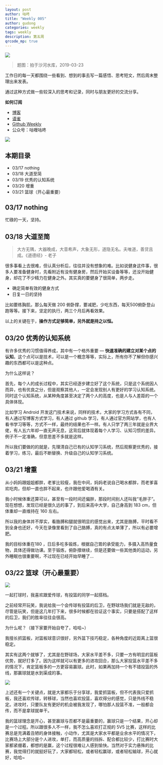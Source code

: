 ```yaml
---
layout: post
author: 咕咚
title: "Weekly 005"
author: gudong
categories: weekly 
tags: weekly
description: 第五周
qrcode_mp: true
---
```


![](https://i.loli.net/2019/03/23/5c95f9ddde4fe.jpg)

> 题图：拍于沙河水库，2019-03-23

工作日的每一天都围绕一些看到、想到的事去写一篇感悟、思考短文，然后周末整理出来发表。

通过这种方式做一些较深入的思考和记录，同时与朋友更好的交流分享。

**如何订阅**

- [博客](https://gudong.name/weekly)
- [语雀](https://www.yuque.com/gudong-osksb/weekly)
- [Github Weekly](https://github.com/maoruibin/Weekly)
- 公众号：咕喱咕咚

![](https://ws3.sinaimg.cn/large/006tNbRwgy1fykl72khq0j305g05g0sq.jpg)


## 本期目录

* 03/17 nothing
* 03/18 大道至简
* 03/19 优秀的认知系统
* 03/20 增重
* 03/21 篮球（开心最重要）

## 03/17 nothing
忙碌的一天，坚持。

## 03/18 大道至简
> 大方无隅，大器晚成，大音希声，大象无形，道隐无名。夫唯道，善贷且成。《道德经》- 老子

很多事看上去很难，但认真分析后，往往并没有想象的难。比如说健身这件事，很多人要准备健身时，先看附近有没有健身房，然后开始买设备等等，还没开始健身，却花了不少精力在健身之外。其实真的要健身了很简单，两步走。

* 确定简单有效的健身方式
* 日复一日的坚持

比如要练胸肌，那么每天做 200 俯卧撑，要减肥，少吃东西，每天500俯卧登山跑等等。接下来，坚定的执行，两三个月后再看效果。

以上的关键在于，**操作方式足够简单，另外就是持之以恒。**

## 03/20 优秀的认知系统
有许多优秀的习惯值得养成，其中有一个格外重要 — **快速准确的建立对某个点的认知**。这个点可以是技术，可以是一个概念等等，实际上，所有你不了解但你感兴趣的东西都可以是这种点。

为什么这样说？

首先，每个人的成长过程中，其实已经逐步建立好了这个系统，只是这个系统因人而异，也有优良之分，但是观察其他人，一定会发现别人有更好的学习认知系统。同时这个认知系统，从某种角度甚至决定了两个人的高度，也是人与人差距的一个具体体现。

比如学习 Android 开发这门技术来说，同样的技术，大家的学习方式各有不同，有人通过写博客方式学习，有人通过 github 学习，有人通过官方网站学，也有人看书学习等等，方式不一样，最终的结果也不一样。有人只学了两三年就是业界大佬，有人五六年却一直无声无息，这背后就体现着每个人学习、认知习惯的差异。例子不一定准确，但意思差不多就是这样。

所以我们要做的的就是，先理清自己已有的认知学习系统，然后观察更优秀的，接着学习，练习，最后不断替换、升级自己的认知学习系统。

## 03/21 增重
从小妈妈跟姐姐都胖，老爹比较瘦，我在中间，妈妈老说自己喝水都胖，而老爹喜欢吃肉，但却一直也胖不起来，也许跟他爱喝酒有关。

我小时候体重还算可以，甚至有一段时间还偏胖，那段时间别人还叫我“毛胖子”。现在想想，发现已经是很久远的事了，到后来高中大学，自己身高到 183 cm，但体重却一直维持在 160 左右。

所以我的身体并不厚实，看胳膊和腿就很明显的感觉出来，尤其是胳膊，平时看不到全身也还好，今天在录像里看到了自己胳膊，真的有点太单薄了，所以有必要增肥。

我的目标体重在180 ，日后多吃多锻炼，根据自己胃的承受能力，多摄入高热量食物，具体还得做功课。至于锻炼，俯卧撑继续，但是还要做一些其他类的运动，另外睡眠也很重要啊，不过现在已经开始早睡了… 

## 03/22 篮球（开心最重要）
![](https://ws4.sinaimg.cn/large/006tKfTcly1g1cv6jibmuj31k60u07sa.jpg)

一起打球时，我喜欢跟爱传球，有投篮的同学一起搭档。

之前经常开玩笑，我说给我一个会传球有投篮的后卫，在野球场我们就是无敌的，尽管是玩笑，但是这几年打下来，很多时候都在验证这个事实，只要是搭配了这样的后卫，我们的胜率往往会很高。

为什么呢？（接下家要开始自夸了，哈哈~）

我擅长抓篮板，对篮板球意识很好，另外篮下技巧稳定，各种角度的近距离上篮很稳定。

其实有这两个就够了，尤其是在野球场，大家水平差不多，只要一方有明显的篮板优势，就好打多了。因为这样就可以有更多的进攻回合，那么大家投篮水平差不多的情况下，肯定篮板多的一方更容易赢球。此时，如果再加持一个有不错投篮的外线，那赢球就是水到渠成的事。

![](http://p0.ifengimg.com/pmop/2017/0325/5463A80CBA1B762C5EE1CF324D355631059C22EE_size38_w641_h385.jpeg)

上述还有一个关键点，就是大家都乐于分享球，我爱抓篮板，但不代表我只爱抓板，我还喜欢传球，转移球，当然也喜欢投篮，喜欢得分的感觉，只是外线不稳定。进攻时，只要队友有更好的机会被我发现了，哪怕那人投篮不准，一般都会传，而不是拿球就单干。

我的篮球理念是开心，甚至赢球与否都不是最重要的，赢球只是一个结果，开心却是一个过程。所以跟很多人不一样，我不怎么喜欢打正规的 5V5 比赛，这样的比赛总是充满着丑陋的身体接触，小动作，尤其是大家水平都是业余水平的情况下，比赛场上大部分是个人进攻，单打，而高质量的挡拆、配合都比较少，打比赛时大家都紧绷着，都想的是赢，这个过程很难让人感到愉快。当然对于实力悬殊的比赛，我觉得打的就挺好玩了，大家都轻松，或者轻松赢球，或者轻松输球，开心就好，哈哈~ 